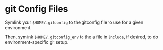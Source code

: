 # git Config Files

Symlink your ```$HOME/.gitconfig``` to the gitconfig file to use for a given
environment.

Then, symlink ```$HOME/.gitconfig_env``` to the a file in ```include```, if
desired, to do environment-specific git setup.
